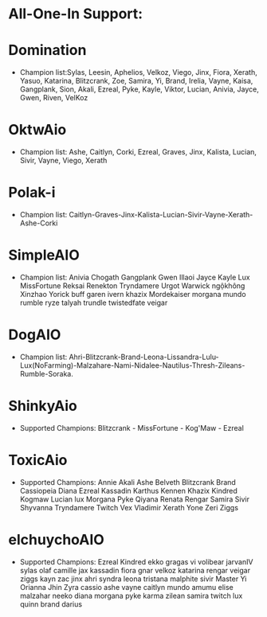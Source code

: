 # All-One-In Support:
# Domination
* Champion list:Sylas, Leesin, Aphelios, Velkoz, Viego, Jinx, Fiora, Xerath, Yasuo, Katarina, Blitzcrank, Zoe, Samira, Yi, Brand, Irelia, Vayne, Kaisa, Gangplank, Sion, Akali, Ezreal, Pyke, Kayle, Viktor, Lucian, Anivia, Jayce, Gwen, Riven, VelKoz
# OktwAio
* Champion list: Ashe, Caitlyn, Corki, Ezreal, Graves, Jinx, Kalista, Lucian, Sivir, Vayne, Viego, Xerath
# Polak-i
* Champion list: Caitlyn-Graves-Jinx-Kalista-Lucian-Sivir-Vayne-Xerath-Ashe-Corki
# SimpleAIO
* Champion list: Anivia Chogath Gangplank Gwen Illaoi Jayce Kayle Lux MissFortune Reksai Renekton Tryndamere Urgot Warwick ngộkhông Xinzhao Yorick buff garen ivern khazix Mordekaiser morgana mundo rumble ryze talyah trundle twistedfate veigar
# DogAIO
* Champion list: Ahri-Blitzcrank-Brand-Leona-Lissandra-Lulu-Lux(NoFarming)-Malzahare-Nami-Nidalee-Nautilus-Thresh-Zileans-Rumble-Soraka.
# ShinkyAio
* Supported Champions: Blitzcrank - MissFortune - Kog'Maw - Ezreal
# ToxicAio
* Supported Champions: Annie Akali Ashe Belveth Blitzcrank Brand Cassiopeia Diana Ezreal Kassadin Karthus Kennen Khazix Kindred Kogmaw Lucian lux Morgana Pyke Qiyana Renata Rengar Samira Sivir Shyvanna Tryndamere Twitch Vex Vladimir Xerath Yone Zeri Ziggs
# elchuychoAIO
* Supported Champions: Ezreal Kindred ekko gragas vi volibear jarvanIV sylas olaf camille jax kassadin fiora gnar velkoz katarina rengar veigar ziggs kayn zac jinx ahri syndra leona tristana malphite sivir Master Yi Orianna Jhin Zyra cassio ashe vayne caitlyn mundo amumu elise malzahar neeko diana morgana pyke karma zilean samira twitch lux quinn brand darius
